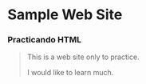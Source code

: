 Sample Web Site
====================

### Practicando HTML

> This is a web site only to practice.
> 
> I would like to learn much.
